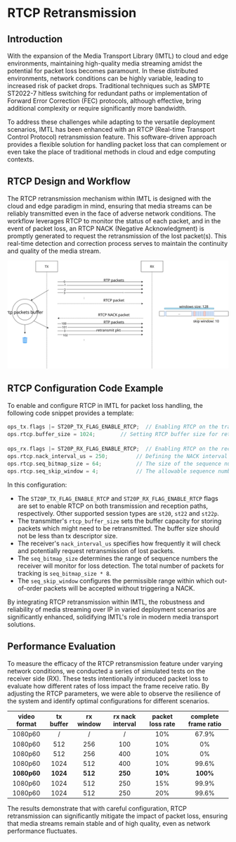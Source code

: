 # RTCP Retransmission

## Introduction

With the expansion of the Media Transport Library (IMTL) to cloud and edge environments, maintaining high-quality media streaming amidst the potential for packet loss becomes paramount.
In these distributed environments, network conditions can be highly variable, leading to increased risk of packet drops.
Traditional techniques such as SMPTE ST2022-7 hitless switching for redundant paths or implementation of Forward Error Correction (FEC) protocols, although effective, bring additional complexity or require significantly more bandwidth.

To address these challenges while adapting to the versatile deployment scenarios, IMTL has been enhanced with an RTCP (Real-time Transport Control Protocol) retransmission feature.
This software-driven approach provides a flexible solution for handling packet loss that can complement or even take the place of traditional methods in cloud and edge computing contexts.

## RTCP Design and Workflow

The RTCP retransmission mechanism within IMTL is designed with the cloud and edge paradigm in mind, ensuring that media streams can be reliably transmitted even in the face of adverse network conditions.
The workflow leverages RTCP to monitor the status of each packet, and in the event of packet loss, an RTCP NACK (Negative Acknowledgment) is promptly generated to request the retransmission of the lost packet(s).
This real-time detection and correction process serves to maintain the continuity and quality of the media stream.

![RTCP Retransmission](png/rtcp.svg)

## RTCP Configuration Code Example

To enable and configure RTCP in IMTL for packet loss handling, the following code snippet provides a template:

```cpp
ops_tx.flags |= ST20P_TX_FLAG_ENABLE_RTCP;  // Enabling RTCP on the transmitter side
ops.rtcp.buffer_size = 1024;        // Setting RTCP buffer size for retransmission

ops_rx.flags |= ST20P_RX_FLAG_ENABLE_RTCP;  // Enabling RTCP on the receiver side
ops.rtcp.nack_interval_us = 250;         // Defining the NACK interval for loss detection (in microseconds)
ops.rtcp.seq_bitmap_size = 64;           // The size of the sequence number bitmap for tracking packet loss
ops.rtcp.seq_skip_window = 4;            // The allowable sequence number skip window
```

In this configuration:

- The `ST20P_TX_FLAG_ENABLE_RTCP` and `ST20P_RX_FLAG_ENABLE_RTCP` flags are set to enable RTCP on both transmission and reception paths, respectively. Other supported session types are `st20`, `st22` and `st22p`.
- The transmitter's `rtcp_buffer_size` sets the buffer capacity for storing packets which might need to be retransmitted. The buffer size should not be less than tx descriptor size.
- The receiver's `nack_interval_us` specifies how frequently it will check and potentially request retransmission of lost packets.
- The `seq_bitmap_size` determines the range of sequence numbers the receiver will monitor for loss detection. The total number of packets for tracking is `seq_bitmap_size * 8`.
- The `seq_skip_window` configures the permissible range within which out-of-order packets will be accepted without triggering a NACK.

By integrating RTCP retransmission within IMTL, the robustness and reliability of media streaming over IP in varied deployment scenarios are significantly enhanced, solidifying IMTL's role in modern media transport solutions.

## Performance Evaluation

To measure the efficacy of the RTCP retransmission feature under varying network conditions, we conducted a series of simulated tests on the receiver side (RX).
These tests intentionally introduced packet loss to evaluate how different rates of loss impact the frame receive ratio.
By adjusting the RTCP parameters, we were able to observe the resilience of the system and identify optimal configurations for different scenarios.

| video format | tx buffer | rx window | rx nack interval | packet loss rate | complete frame ratio |
| :----: | :----: | :----: | :----: | :----: | :----: |
| 1080p60 | / | / | / | 10% | 67.9% |
| 1080p60 | 512 | 256 | 100 | 10% | 0% |
| 1080p60 | 512 | 256 | 400 | 10% | 0% |
| 1080p60 | 1024 | 512 | 400 | 10% | 99.6% |
| **1080p60** | **1024** | **512** | **250** | **10%** | **100%** |
| 1080p60 | 1024 | 512 | 250 | 15% | 99.9% |
| 1080p60 | 1024 | 512 | 250 | 20% | 99.6% |

The results demonstrate that with careful configuration, RTCP retransmission can significantly mitigate the impact of packet loss, ensuring that media streams remain stable and of high quality, even as network performance fluctuates.
